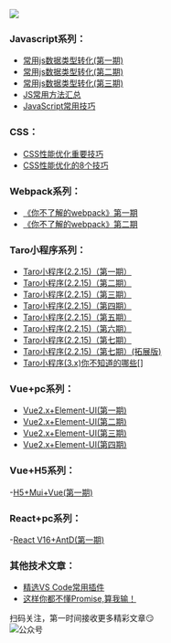 ![](https://6465-dev-xmikn-9jjtk-1302289589.tcb.qcloud.la/others/search.png)


### Javascript系列：
- [常用js数据类型转化(第一期)](https://mp.weixin.qq.com/s?__biz=MzUyNTg3MzI4Mw==&mid=2247484852&idx=1&sn=6079257b004ff1fcb9bb31ce58187701&chksm=fa163c58cd61b54e5001aabeccf47a1908e77d35fffbe83c032ae5618e3c538bf5141a9ac106&token=294548281&lang=zh_CN#rd)  
- [常用js数据类型转化(第二期)](https://mp.weixin.qq.com/s?__biz=MzUyNTg3MzI4Mw==&mid=2247484711&idx=1&sn=c0b72b61f50d36e196e154e3172a40fe&chksm=fa163ccbcd61b5dd0d3071b625466ad0f5be37979f7a49536e30d79aee9729217dae6eab90c5&token=894463247&lang=zh_CN#rd)
- [常用js数据类型转化(第三期)](https://mp.weixin.qq.com/s?__biz=MzUyNTg3MzI4Mw==&mid=2247484722&idx=1&sn=d114e7eda1fc61067f9e70c9e07b0a95&chksm=fa163cdecd61b5c8dba4f17c08c4ffb8e1599133d6ac252b2df49175df3fce783923b3840742&token=894463247&lang=zh_CN#rd)  
- [JS常用方法汇总](https://mp.weixin.qq.com/s?__biz=MzUyNTg3MzI4Mw==&mid=2247484854&idx=1&sn=9ab3717b378925254c4f151763c95269&chksm=fa163c5acd61b54cb9b1d29dfa21c26ae6f34b100fe3b9e136b3ddc4066022dacac4dd487cc2&token=1976365097&lang=zh_CN#rd) 
- [JavaScript常用技巧](https://mp.weixin.qq.com/s?__biz=MzUyNTg3MzI4Mw==&mid=2247483717&idx=1&sn=fa19f4f890ad001ae42c18b6e26c82ce&chksm=fa1638a9cd61b1bf7fe9d687a32e893135a51ae0df73d9c4346b4061c93fd2ae416823dda08a&token=894463247&lang=zh_CN#rd)


### CSS：
- [CSS性能优化重要技巧](https://mp.weixin.qq.com/s?__biz=MzUyNTg3MzI4Mw==&mid=2247483705&idx=2&sn=94a990eff57bb57a2249d0a4a7fb14b7&chksm=fa1638d5cd61b1c35f9a034906a3ff7c6a78a3b448adcdda33b02113f2c8d9950a190adcd8b9&token=894463247&lang=zh_CN#rd)
- [CSS性能优化的8个技巧](https://mp.weixin.qq.com/s?__biz=MzUyNTg3MzI4Mw==&mid=2247483705&idx=1&sn=767faf9927a38a66943b62fe248f1dd1&chksm=fa1638d5cd61b1c3b38f79e01091ae44f18d4e7919ba7b87cb7993d24da5bdce7b92322e48ae&token=894463247&lang=zh_CN#rd) 


### Webpack系列：
- [《你不了解的webpack》第一期](https://mp.weixin.qq.com/s?__biz=MzUyNTg3MzI4Mw==&mid=2247484791&idx=1&sn=3f975d847ad3d097356f57fec64c3206&chksm=fa163c9bcd61b58d84c9a8c4dae40a45243043ec7d821dc9b00d1c12cda75b98c679dbd61812&token=894463247&lang=zh_CN#rd)
- [《你不了解的webpack》第二期](https://mp.weixin.qq.com/s?__biz=MzUyNTg3MzI4Mw==&mid=2247484785&idx=1&sn=548ed67d4f7617b0a5961bdcc53692d7&chksm=fa163c9dcd61b58b5ee97515e16d8303f7c08e534621a511bb959fbb75bbbcd43b47a3942eba&token=894463247&lang=zh_CN#rd)  

### Taro小程序系列：
- [Taro小程序(2.2.15)（第一期）](https://mp.weixin.qq.com/s?__biz=MzUyNTg3MzI4Mw==&mid=2247484806&idx=1&sn=3695b5e3cf1146dbbf114dff715ab4dd&chksm=fa163c6acd61b57c80bc448df3cef4fed7b9db111513cabaeb5cdc975f3dda05595c30faa0b4&token=1210192856&lang=zh_CN#rd)
- [Taro小程序(2.2.15)（第二期）](https://mp.weixin.qq.com/s?__biz=MzUyNTg3MzI4Mw==&mid=2247484869&idx=1&sn=d93de8b2e79025ab97dc99efbe209daa&chksm=fa163c29cd61b53fedeeff64957837792b280bbe131db9061f8ab56beb5e4fe7c5ab10987a89&token=1251311438&lang=zh_CN#rd)  
- [Taro小程序(2.2.15)（第三期）](https://mp.weixin.qq.com/s?__biz=MzUyNTg3MzI4Mw==&mid=2247484961&idx=1&sn=f49135685d99324b87567eaa443ecd5f&chksm=fa163fcdcd61b6db44751b3fee17f15cd128ea890bf3e4cbe20552fbf7f54ffaa4bf5391a4f0&token=654641243&lang=zh_CN#rd) 
- [Taro小程序(2.2.15)（第四期）](https://mp.weixin.qq.com/s?__biz=MzUyNTg3MzI4Mw==&mid=2247484628&idx=1&sn=ab7f4f0d9b950f5a0531fad384914262&chksm=fa163d38cd61b42e1daf411f4b3441ce3a31c8bf612555b3b7912908d4af8104f21a0da60120&token=894463247&lang=zh_CN#rd)
- [Taro小程序(2.2.15)（第五期）](https://mp.weixin.qq.com/s?__biz=MzUyNTg3MzI4Mw==&mid=2247484540&idx=1&sn=295879a710972eb608f3ea7813df48ac&chksm=fa163d90cd61b4868032dd26c9c3814a364ed7f2c7c52bfbb4bdb2c22b0557a8f52d72f81278&token=894463247&lang=zh_CN#rd)
- [Taro小程序(2.2.15)（第六期）](https://mp.weixin.qq.com/s?__biz=MzUyNTg3MzI4Mw==&mid=2247484681&idx=1&sn=61ac87f616d557b57e870edda1184386&chksm=fa163ce5cd61b5f3f490fac170ce814fb4a2bd257bf67bd698dba1bd8f25ccb1dbb0993f3b3a&token=894463247&lang=zh_CN#rd)
- [Taro小程序(2.2.15)（第七期）](https://mp.weixin.qq.com/s?__biz=MzUyNTg3MzI4Mw==&mid=2247484692&idx=1&sn=8bf5cae330b58aeddc9570b9af8acfb0&chksm=fa163cf8cd61b5ee99bbb432856c6a841ae1b27551b0519b4bba127d6c22561a4354f7a92090&token=894463247&lang=zh_CN#rd)
- [Taro小程序(2.2.15)（第七期）(拓展版)](https://mp.weixin.qq.com/s?__biz=MzUyNTg3MzI4Mw==&mid=2247484694&idx=1&sn=1a88987d328e53c83f44e23d05de8693&chksm=fa163cfacd61b5ec6617f2498189aebf0f9da6587e6985c8d1294b847edef876dd999826317a&token=894463247&lang=zh_CN#rd)
- [Taro小程序(3.x)你不知道的哪些]()[]


### Vue+pc系列：
- [Vue2.x+Element-UI(第一期)](https://mp.weixin.qq.com/s?__biz=MzUyNTg3MzI4Mw==&mid=2247484962&idx=1&sn=9d315e39a5422aae7b7b5bc30ad08bd9&chksm=fa163fcecd61b6d87871ec49b75dacade96504a6a25905ed35cdd88dad8a3bfeb005604ccade&token=654641243&lang=zh_CN#rd)  
- [Vue2.x+Element-UI(第二期)](https://mp.weixin.qq.com/s?__biz=MzUyNTg3MzI4Mw==&mid=2247484963&idx=1&sn=f3c39b22f406a7716a48d6fa3628c7e6&chksm=fa163fcfcd61b6d9c476cc4cda514e5a8754a108c1346e1c11556e37c4f9a868629faa37f277&token=654641243&lang=zh_CN#rd)  
- [Vue2.x+Element-UI(第三期)](https://mp.weixin.qq.com/s?__biz=MzUyNTg3MzI4Mw==&mid=2247484964&idx=1&sn=8ad60743924d82f66eb18e38fa8ce638&chksm=fa163fc8cd61b6de6b8b2ad46502f05c71b05102501125567e0dfb263010c260f36d0a89194d&token=654641243&lang=zh_CN#rd)  
- [Vue2.x+Element-UI(第四期)](https://mp.weixin.qq.com/s?__biz=MzUyNTg3MzI4Mw==&mid=2247484654&idx=1&sn=dc725d0586cc358b875b721146ee8542&chksm=fa163d02cd61b41492bc879b14532496f5d6fed609a86d8cbffdbd6297201f1e7be2c2fbf963&token=894463247&lang=zh_CN#rd) 

### Vue+H5系列：
-[H5+Mui+Vue(第一期)](https://mp.weixin.qq.com/s?__biz=MzUyNTg3MzI4Mw==&mid=2247484966&idx=1&sn=ef70df1e76ef0b4e7bb615831a7500dd&chksm=fa163fcacd61b6dcd83f253e40bebf4b432d0233c862ecdba7270760278f67f289cdf3b7ceb9&token=654641243&lang=zh_CN#rd)  

### React+pc系列：
-[React V16+AntD(第一期)](https://mp.weixin.qq.com/s?__biz=MzUyNTg3MzI4Mw==&mid=2247484965&idx=1&sn=d751a62838df7cc45201bcb172648154&chksm=fa163fc9cd61b6df1976c97691b03f967ed0c78321a35315ceda67b880c242f3cd533ebe7f19&token=654641243&lang=zh_CN#rd)  


### 其他技术文章： 
- [精选VS Code常用插件](https://mp.weixin.qq.com/s?__biz=MzUyNTg3MzI4Mw==&mid=2247484867&idx=1&sn=d2b6735d968eb111119ae0d034c3cdfd&chksm=fa163c2fcd61b539e2cacc366cdb910a016aaf9f0fdd8579441f4338297abba96ac80a1377d5&token=654641243&lang=zh_CN#rd)  
- [这样你都不懂Promise,算我输！](https://mp.weixin.qq.com/s?__biz=MzUyNTg3MzI4Mw==&mid=2247483687&idx=1&sn=5542f493b9e613d3975725b71f519481&chksm=fa1638cbcd61b1dd49c6938f12570527be9e08807b1a52137ea1357059ae5fe75e9b9d25c674&token=894463247&lang=zh_CN#rd)


扫码关注，第一时间接收更多精彩文章:smirk:   
<a name="公众号"></a>
![公众号](https://s1.ax1x.com/2023/03/25/ppDCn6P.jpg)